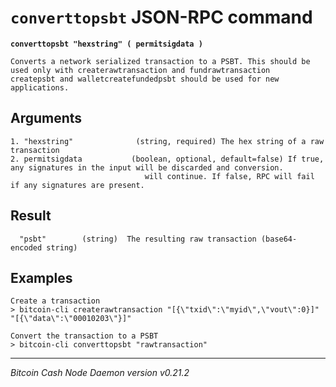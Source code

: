 `converttopsbt` JSON-RPC command
================================

**`converttopsbt "hexstring" ( permitsigdata )`**

```
Converts a network serialized transaction to a PSBT. This should be used only with createrawtransaction and fundrawtransaction
createpsbt and walletcreatefundedpsbt should be used for new applications.
```

Arguments
---------

```
1. "hexstring"              (string, required) The hex string of a raw transaction
2. permitsigdata           (boolean, optional, default=false) If true, any signatures in the input will be discarded and conversion.
                              will continue. If false, RPC will fail if any signatures are present.
```

Result
------

```
  "psbt"        (string)  The resulting raw transaction (base64-encoded string)
```

Examples
--------

```
Create a transaction
> bitcoin-cli createrawtransaction "[{\"txid\":\"myid\",\"vout\":0}]" "[{\"data\":\"00010203\"}]"

Convert the transaction to a PSBT
> bitcoin-cli converttopsbt "rawtransaction"
```

***

*Bitcoin Cash Node Daemon version v0.21.2*
